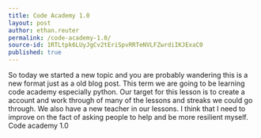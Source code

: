 ```yaml
---
title: Code Academy 1.0
layout: post
author: ethan.reuter
permalink: /code-academy-1.0/
source-id: 1RTLtpk6LUyJgCv2tEriSpvRRTeNVLFZwrdiIKJExaC0
published: true
---
```

So today we started a new topic and you are probably wandering this is a new format just as a old blog post. This term we are going to be learning code academy especially python. Our target for this lesson is to create a account and work through of many of the lessons and streaks we could go through. We also have a new teacher in our lessons. I think that I need to improve on the fact of asking people to help and be more resilient myself. Code academy 1.0 

